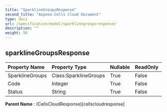 ```yaml
---
title: "SparklineGroupsResponse"
second_title: "Aspose.Cells Cloud Document"
type: docs
url: /specification/model/sparklinegroupsresponse/
description: ""
weight: 50
---
```


## **sparklineGroupsResponse**

 

| Property Name | Property Type | Nullable |  ReadOnly | DefaultValue | Description | 
| :- | :- | :- |:- |  :- | :- |
| SparklineGroups | Class:SparklineGroups | True |  False |  |  |  
| Code | Integer | True |  False |  |  |  
| Status | String | True |  False |  |  |  

**Parent Name** : (CellsCloudResponse)[cellscloudresponse]


